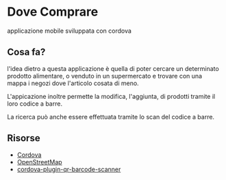 # Dove Comprare

applicazione mobile sviluppata con cordova

## Cosa fa?

l'idea dietro a questa applicazione è quella di poter cercare un determinato prodotto alimentare, o venduto in un supermercato e trovare con una mappa i negozi dove l'articolo cosata di meno.

L'appicazione inoltre permette la modifica, l'aggiunta, di prodotti tramite il loro codice a barre.

La ricerca può anche essere effettuata tramite lo scan del codice a barre.

## Risorse
- [Cordova](https://cordova.apache.org/)
- [OpenStreetMap](https://www.openstreetmap.org/)
- [cordova-plugin-qr-barcode-scanner](https://www.npmjs.com/package/cordova-plugin-qr-barcode-scanner)
